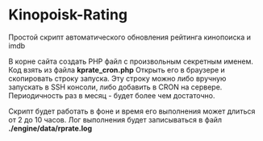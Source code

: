 # Kinopoisk-Rating
Простой скрипт автоматического обновления рейтинга кинопоиска и imdb

В корне сайта создать PHP файл с произвольным секретным именем. Код взять из файла **kprate_cron.php**
Открыть его в браузере и скопировать строку запуска.
Эту строку можно либо вручную запускать в SSH консоли, либо добавить в CRON на сервере. Периодичность раз в месяц - будет более чем достаточно.

Скрипт будет работать в фоне и время его выполнения может длиться от 2 до 10 часов.
Лог выполнения будет записываться в файл **./engine/data/rprate.log**
